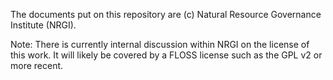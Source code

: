The documents put on this repository are (c) Natural Resource Governance Institute (NRGI).

Note: There is currently internal discussion within NRGI on the license of this work. It will likely be covered by a FLOSS license such as the GPL v2 or more recent.
